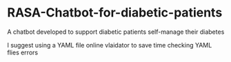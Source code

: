 # RASA-Chatbot-for-diabetic-patients
A chatbot developed to support diabetic patients self-manage their diabetes 

I suggest using a YAML file online vlaidator to save time checking YAML flies errors
